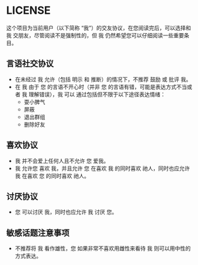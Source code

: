 # LICENSE

这个项目为当前用户（以下简称 “我”）的交友协议，在您阅读完后，可以选择和 我 交朋友，尽管阅读不是强制性的，但 我 仍然希望您可以仔细阅读一些重要条目。

## 言语社交协议

* 在未经过 我 允许（包括 明示 和 推断）的情况下，不推荐 鼓励 或 批评 我。
* 在 我 由于 您 的言语不开心时（并非 您 的言语有错，可能是表达方式不当或者 我 理解错误），我 可以 通过包括但不限于以下途径表达情绪：
  + 耍小脾气
  + 屏蔽
  + 退出群组
  + 删除好友

## 喜欢协议

* 我 并不会爱上任何人且不允许 您 爱我。
* 我 允许您 喜欢 我，并且允许 您 在喜欢 我 的同时喜欢 祂人，同时也应允许 我 在喜欢 您 的同时喜欢 祂人。

## 讨厌协议

* 您 可以讨厌 我，同时也应允许 我 讨厌 您。

## 敏感话题注意事项

* 不推荐将 我 看作雄性，您 如果非常不喜欢用雌性来看待 我 则可以用中性的方式表达。
